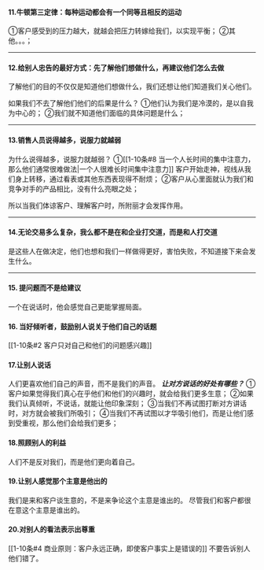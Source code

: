 #### 11.牛顿第三定律：每种运动都会有一个同等且相反的运动
①客户感受到的压力越大，就越会把压力转嫁给我们，以实现平衡；
②其他。。。；

***

#### 12.给别人忠告的最好方式：先了解他们想做什么，再建议他们怎么去做
了解他们的目的不仅仅是知道他们想做什么，我们还想让他们知道我们关心他们。

如果我们不去了解他们他们的后果是什么？
①他们认为我们是冷漠的，是以自我为中心的；
②我们就不知道他们面临的具体问题是什么；

***

#### 13.销售人员说得越多，说服力就越弱
为什么说得越多，说服力就越弱？
①[[1-10条#8 当一个人长时间的集中注意力，那么他们通常很难做法|一个人很难长时间集中注意力]]
客户开始走神，视线从我们身上转移，通过看表或其他东西表现得不耐烦；
②客户从心里面就认为我们和竞争对手的产品相比，没有什么亮眼之处；

所以当我们体谅客户、理解客户时，所附丽才会发挥作用。

***

#### 14.无论交易多么复杂，我么都不是在和企业打交道，而是和人打交道
是这些人在做决定，他们也想和我们一样做得更好，害怕失败，不知道接下来会发生什么。

***

#### 15. 提问题而不是给建议
一个在说话时，他会感觉自己更能掌握局面。

#### 16. 当好倾听者，鼓励别人说关于他们自己的话题
[[1-10条#2 客户只对自己和他们的问题感兴趣]]

#### 17.让别人说话
人们更喜欢他们自己的声音，而不是我们的声音。
***让对方说话的好处有哪些？***
①客户如果觉得我们真心在乎他们和他们的兴趣时，就会给我们更多生意；
②如果我们认真倾听，不说话，就能让他印象深刻；
③当我们不再试图打断对方讲话时，对方就会被我们所吸引；
④当我们不再试图以才华吸引他们，而是让他们感到受重视，那么他们会给我们更多；

#### 18.照顾别人的利益
人们不是反对我们，而是他们更向着自己。

#### 19.让别人感觉那个主意是他出的
我们是来和客户谈生意的，不是来争论这个主意是谁出的。
尽管我们和客户都很在意这个主意是谁出的。

#### 20.对别人的看法表示出尊重
[[1-10条#4 商业原则：客户永远正确，即使客户事实上是错误的]]
不要告诉别人他们错了。
